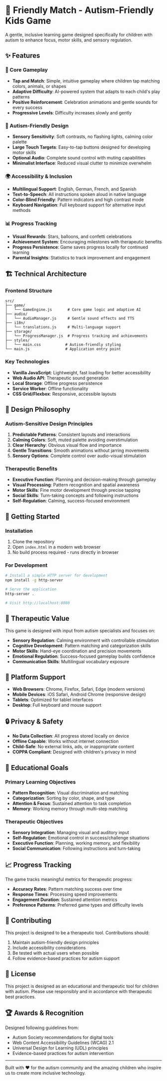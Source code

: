 # 🌟 Friendly Match - Autism-Friendly Kids Game

A gentle, inclusive learning game designed specifically for children with autism to enhance focus, motor skills, and sensory regulation.

## ✨ Features

### 🎯 Core Gameplay
- **Tap and Match**: Simple, intuitive gameplay where children tap matching colors, animals, or shapes
- **Adaptive Difficulty**: AI-powered system that adapts to each child's play patterns
- **Positive Reinforcement**: Celebration animations and gentle sounds for every success
- **Progressive Levels**: Difficulty increases slowly and gently

### 🧠 Autism-Friendly Design
- **Sensory Sensitivity**: Soft contrasts, no flashing lights, calming color palette
- **Large Touch Targets**: Easy-to-tap buttons designed for developing motor skills
- **Optional Audio**: Complete sound control with muting capabilities
- **Minimalist Interface**: Reduced visual clutter to minimize overwhelm

### 🌍 Accessibility & Inclusion
- **Multilingual Support**: English, German, French, and Spanish
- **Text-to-Speech**: All instructions spoken aloud in native language
- **Color-Blind Friendly**: Pattern indicators and high contrast mode
- **Keyboard Navigation**: Full keyboard support for alternative input methods

### 📊 Progress Tracking
- **Visual Rewards**: Stars, balloons, and confetti celebrations
- **Achievement System**: Encouraging milestones with therapeutic benefits
- **Progress Persistence**: Game saves progress locally for continued learning
- **Parental Insights**: Statistics to track improvement and engagement

## 🏗️ Technical Architecture

### Frontend Structure
```
src/
├── game/
│   └── GameEngine.js       # Core game logic and adaptive AI
├── audio/
│   └── AudioManager.js     # Gentle sound effects and TTS
├── i18n/
│   └── translations.js     # Multi-language support
├── storage/
│   └── ProgressManager.js  # Progress tracking and achievements
├── styles/
│   └── main.css           # Autism-friendly styling
└── main.js                # Application entry point
```

### Key Technologies
- **Vanilla JavaScript**: Lightweight, fast loading for better accessibility
- **Web Audio API**: Therapeutic sound generation
- **Local Storage**: Offline progress persistence
- **Service Worker**: Offline functionality
- **CSS Grid/Flexbox**: Responsive, accessible layouts

## 🎨 Design Philosophy

### Autism-Sensitive Design Principles
1. **Predictable Patterns**: Consistent layouts and interactions
2. **Calming Colors**: Soft, muted palette avoiding overstimulation
3. **Clear Hierarchy**: Obvious visual flow and importance
4. **Gentle Transitions**: Smooth animations without jarring movements
5. **Sensory Options**: Complete control over audio-visual stimulation

### Therapeutic Benefits
- **Executive Function**: Planning and decision-making through gameplay
- **Visual Processing**: Pattern recognition and spatial awareness
- **Motor Skills**: Fine motor development through precise tapping
- **Social Skills**: Turn-taking concepts and following instructions
- **Self-Regulation**: Calming, success-focused environment

## 🚀 Getting Started

### Installation
1. Clone the repository
2. Open `index.html` in a modern web browser
3. No build process required - runs directly in browser

### For Development
```bash
# Install a simple HTTP server for development
npm install -g http-server

# Serve the application
http-server .

# Visit http://localhost:8080
```

## 🌟 Therapeutic Value

This game is designed with input from autism specialists and focuses on:

- **Sensory Regulation**: Calming environment with controllable stimulation
- **Cognitive Development**: Pattern matching and categorization skills
- **Motor Skills**: Hand-eye coordination and precision movements
- **Emotional Regulation**: Success-focused gameplay builds confidence
- **Communication Skills**: Multilingual vocabulary exposure

## 📱 Platform Support

- **Web Browsers**: Chrome, Firefox, Safari, Edge (modern versions)
- **Mobile Devices**: iOS Safari, Android Chrome (responsive design)
- **Tablets**: Optimized for tablet interfaces
- **Desktop**: Full keyboard and mouse support

## 🔒 Privacy & Safety

- **No Data Collection**: All progress stored locally on device
- **Offline Capable**: Works without internet connection
- **Child-Safe**: No external links, ads, or inappropriate content
- **COPPA Compliant**: Designed with children's privacy in mind

## 🎯 Educational Goals

### Primary Learning Objectives
- **Pattern Recognition**: Visual discrimination and matching
- **Categorization**: Sorting by color, shape, and type
- **Attention & Focus**: Sustained attention to task completion
- **Memory**: Working memory through multi-step matching

### Therapeutic Objectives
- **Sensory Integration**: Managing visual and auditory input
- **Self-Regulation**: Emotional control in success/challenge situations
- **Executive Function**: Planning, working memory, and flexibility
- **Social Communication**: Following instructions and turn-taking

## 📈 Progress Tracking

The game tracks meaningful metrics for therapeutic progress:

- **Accuracy Rates**: Pattern matching success over time
- **Response Times**: Processing speed improvements
- **Engagement Duration**: Sustained attention metrics
- **Preference Patterns**: Preferred game types and difficulty levels

## 🤝 Contributing

This project is designed to be a therapeutic tool. Contributions should:
1. Maintain autism-friendly design principles
2. Include accessibility considerations
3. Be tested with actual users when possible
4. Follow evidence-based practices for autism support

## 📄 License

This project is designed as an educational and therapeutic tool for children with autism. Please use responsibly and in accordance with therapeutic best practices.

## 🏆 Awards & Recognition

Designed following guidelines from:
- Autism Society recommendations for digital tools
- Web Content Accessibility Guidelines (WCAG) 2.1
- Universal Design for Learning (UDL) principles
- Evidence-based practices for autism intervention

---

Built with ❤️ for the autism community and the amazing children who inspire us to create more inclusive technology.